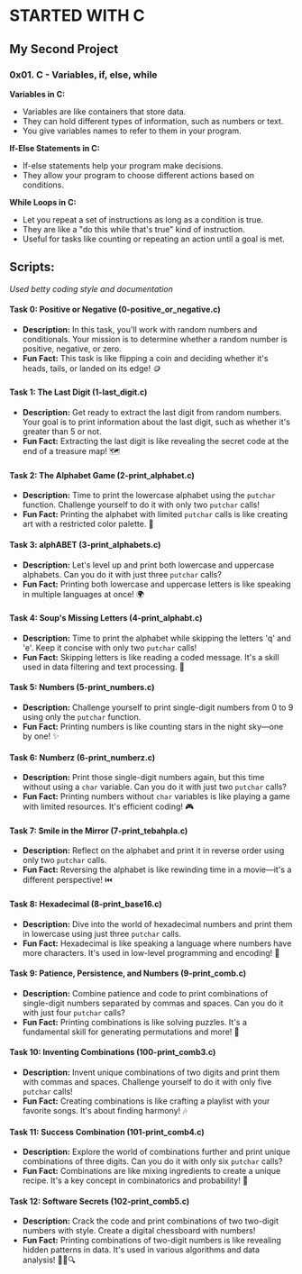 # STARTED WITH C
## My Second Project
### 0x01. C - Variables, if, else, while



**Variables in C:**

* Variables are like containers that store data.
* They can hold different types of information, such as numbers or text.
* You give variables names to refer to them in your program.


**If-Else Statements in C:**

* If-else statements help your program make decisions.
* They allow your program to choose different actions based on conditions.


**While Loops in C:**

* Let you repeat a set of instructions as long as a condition is true.
* They are like a "do this while that's true" kind of instruction.
* Useful for tasks like counting or repeating an action until a goal is met.

## Scripts:

*Used betty coding style and documentation*

#### Task 0: Positive or Negative (0-positive_or_negative.c)
- **Description:** In this task, you'll work with random numbers and conditionals. Your mission is to determine whether a random number is positive, negative, or zero.
- **Fun Fact:** This task is like flipping a coin and deciding whether it's heads, tails, or landed on its edge! 🪙

#### Task 1: The Last Digit (1-last_digit.c)
- **Description:** Get ready to extract the last digit from random numbers. Your goal is to print information about the last digit, such as whether it's greater than 5 or not.
- **Fun Fact:** Extracting the last digit is like revealing the secret code at the end of a treasure map! 🗺️

#### Task 2: The Alphabet Game (2-print_alphabet.c)
- **Description:** Time to print the lowercase alphabet using the `putchar` function. Challenge yourself to do it with only two `putchar` calls!
- **Fun Fact:** Printing the alphabet with limited `putchar` calls is like creating art with a restricted color palette. 🎨

#### Task 3: alphABET (3-print_alphabets.c)
- **Description:** Let's level up and print both lowercase and uppercase alphabets. Can you do it with just three `putchar` calls?
- **Fun Fact:** Printing both lowercase and uppercase letters is like speaking in multiple languages at once! 🌍

#### Task 4: Soup's Missing Letters (4-print_alphabt.c)
- **Description:** Time to print the alphabet while skipping the letters 'q' and 'e'. Keep it concise with only two `putchar` calls!
- **Fun Fact:** Skipping letters is like reading a coded message. It's a skill used in data filtering and text processing. 🧩

#### Task 5: Numbers (5-print_numbers.c)
- **Description:** Challenge yourself to print single-digit numbers from 0 to 9 using only the `putchar` function.
- **Fun Fact:** Printing numbers is like counting stars in the night sky—one by one! ✨

#### Task 6: Numberz (6-print_numberz.c)
- **Description:** Print those single-digit numbers again, but this time without using a `char` variable. Can you do it with just two `putchar` calls?
- **Fun Fact:** Printing numbers without `char` variables is like playing a game with limited resources. It's efficient coding! 🎮

#### Task 7: Smile in the Mirror (7-print_tebahpla.c)
- **Description:** Reflect on the alphabet and print it in reverse order using only two `putchar` calls.
- **Fun Fact:** Reversing the alphabet is like rewinding time in a movie—it's a different perspective! ⏮️

#### Task 8: Hexadecimal (8-print_base16.c)
- **Description:** Dive into the world of hexadecimal numbers and print them in lowercase using just three `putchar` calls.
- **Fun Fact:** Hexadecimal is like speaking a language where numbers have more characters. It's used in low-level programming and encoding! 🧮

#### Task 9: Patience, Persistence, and Numbers (9-print_comb.c)
- **Description:** Combine patience and code to print combinations of single-digit numbers separated by commas and spaces. Can you do it with just four `putchar` calls?
- **Fun Fact:** Printing combinations is like solving puzzles. It's a fundamental skill for generating permutations and more! 🧩

#### Task 10: Inventing Combinations (100-print_comb3.c)
- **Description:** Invent unique combinations of two digits and print them with commas and spaces. Challenge yourself to do it with only five `putchar` calls!
- **Fun Fact:** Creating combinations is like crafting a playlist with your favorite songs. It's about finding harmony! 🎶

#### Task 11: Success Combination (101-print_comb4.c)
- **Description:** Explore the world of combinations further and print unique combinations of three digits. Can you do it with only six `putchar` calls?
- **Fun Fact:** Combinations are like mixing ingredients to create a unique recipe. It's a key concept in combinatorics and probability! 🍳

#### Task 12: Software Secrets (102-print_comb5.c)
- **Description:** Crack the code and print combinations of two two-digit numbers with style. Create a digital chessboard with numbers!
- **Fun Fact:** Printing combinations of two-digit numbers is like revealing hidden patterns in data. It's used in various algorithms and data analysis! 🕵️‍♂️🔍

